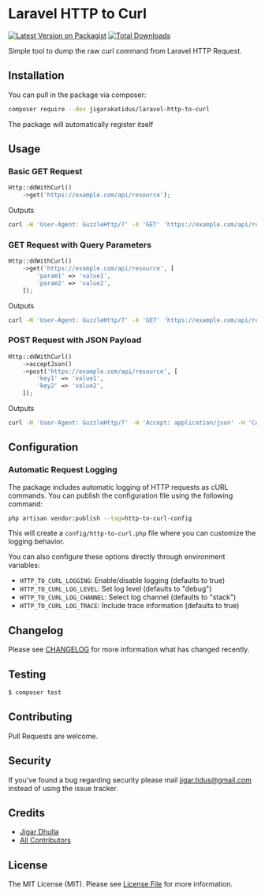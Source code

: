 # Laravel HTTP to Curl

[![Latest Version on Packagist](https://img.shields.io/packagist/v/jigarakatidus/laravel-http-to-curl.svg?style=flat-square)](https://packagist.org/packages/jigar-dhulla/laravel-http-to-curl)
[![Total Downloads](https://img.shields.io/packagist/dt/jigarakatidus/laravel-http-to-curl.svg?style=flat-square)](https://packagist.org/packages/jigarakatidus/laravel-http-to-curl)


Simple tool to dump the raw curl command from Laravel HTTP Request.

## Installation

You can pull in the package via composer:

``` bash
composer require --dev jigarakatidus/laravel-http-to-curl
```

The package will automatically register itself

## Usage

### Basic GET Request

```php
Http::ddWithCurl()
    ->get('https://example.com/api/resource');
```

Outputs

```bash
curl -H 'User-Agent: GuzzleHttp/7' -X 'GET' 'https://example.com/api/resource'
```

### GET Request with Query Parameters

```php
Http::ddWithCurl()
    ->get('https://example.com/api/resource', [
        'param1' => 'value1',
        'param2' => 'value2',
    ]);
```

Outputs

```bash
curl -H 'User-Agent: GuzzleHttp/7' -X 'GET' 'https://example.com/api/resource?param1=value1&param2=value2'
```

### POST Request with JSON Payload

```php
Http::ddWithCurl()
    ->acceptJson()
    ->post('https://example.com/api/resource', [
        'key1' => 'value1',
        'key2' => 'value2',
    ]);
```

Outputs

```bash
curl -H 'User-Agent: GuzzleHttp/7' -H 'Accept: application/json' -H 'Content-Type: application/json' -X 'POST' 'https://example.com/api/resource' -d '{"key1":"value1","key2":"value2"}'
```
## Configuration

### Automatic Request Logging

The package includes automatic logging of HTTP requests as cURL commands. You can publish the configuration file using the following command:
```bash
php artisan vendor:publish --tag=http-to-curl-config
```
This will create a `config/http-to-curl.php` file where you can customize the logging behavior.

You can also configure these options directly through environment variables:

- `HTTP_TO_CURL_LOGGING`: Enable/disable logging (defaults to true)
- `HTTP_TO_CURL_LOG_LEVEL`: Set log level (defaults to "debug")
- `HTTP_TO_CURL_LOG_CHANNEL`: Select log channel (defaults to "stack")
- `HTTP_TO_CURL_LOG_TRACE`: Include trace information (defaults to true)


## Changelog

Please see [CHANGELOG](CHANGELOG.md) for more information what has changed recently.

## Testing

``` bash
$ composer test
```

## Contributing

Pull Requests are welcome.

## Security

If you've found a bug regarding security please mail [jigar.tidus@gmail.com](mailto:jigar.tidus@gmail.com) instead of using the issue tracker.

## Credits

- [Jigar Dhulla](https://github.com/jigarakatidus)
- [All Contributors](../../contributors)

## License

The MIT License (MIT). Please see [License File](LICENSE.md) for more information.
